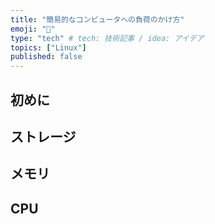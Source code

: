 ```yaml
---
title: "簡易的なコンピュータへの負荷のかけ方"
emoji: "💭"
type: "tech" # tech: 技術記事 / idea: アイデア
topics: ["Linux"]
published: false
---
```


## 初めに

## ストレージ

## メモリ

## CPU




